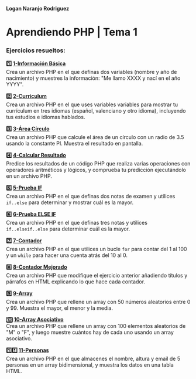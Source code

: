 **Logan Naranjo Rodriguez**  
# Aprendiendo PHP | Tema 1

### Ejercicios resueltos:
**1️⃣ [1-Información Básica](https://github.com/LoganNDE/Ejercicios-PHP/tree/main/1-Ejercicios/informacionB%C3%A1sica)**  
Crea un archivo PHP en el que definas dos variables (nombre y año de nacimiento) y muestres la información: "Me llamo XXXX y nací en el año YYYY".  

**2️⃣ [2-Curriculum](https://github.com/LoganNDE/Ejercicios-PHP/tree/main/1-Ejercicios/curriculum)**  
Crea un archivo PHP en el que uses variables variables para mostrar tu currículum en tres idiomas (español, valenciano y otro idioma), incluyendo tus estudios e idiomas hablados.  

**3️⃣ [3-Área Círculo](https://github.com/LoganNDE/Ejercicios-PHP/tree/main/1-Ejercicios/areaCirculo)**  
Crea un archivo PHP que calcule el área de un círculo con un radio de 3.5 usando la constante PI. Muestra el resultado en pantalla.  

**4️⃣ [4-Calcular Resultado](https://github.com/LoganNDE/Ejercicios-PHP/tree/main/1-Ejercicios/calcularResultado)**  
Predice los resultados de un código PHP que realiza varias operaciones con operadores aritméticos y lógicos, y comprueba tu predicción ejecutándolo en un archivo PHP.  

**5️⃣ [5-Prueba IF](https://github.com/LoganNDE/Ejercicios-PHP/tree/main/1-Ejercicios/pruebaIF)**  
Crea un archivo PHP en el que definas dos notas de examen y utilices `if..else` para determinar y mostrar cuál es la mayor.  

**6️⃣ [6-Prueba ELSE IF](https://github.com/LoganNDE/Ejercicios-PHP/tree/main/1-Ejercicios/pruebaELSE-IF)**  
Crea un archivo PHP en el que definas tres notas y utilices `if..elseif..else` para determinar cuál es la mayor.  

**7️⃣ [7-Contador](https://github.com/LoganNDE/Ejercicios-PHP/tree/main/1-Ejercicios/contador)**  
Crea un archivo PHP en el que utilices un bucle `for` para contar del 1 al 100 y un `while` para hacer una cuenta atrás del 10 al 0.  

**8️⃣ [8-Contador Mejorado](https://github.com/LoganNDE/Ejercicios-PHP/tree/main/1-Ejercicios/contadorMejorado)**  
Crea un archivo PHP que modifique el ejercicio anterior añadiendo títulos y párrafos en HTML explicando lo que hace cada contador.  

**9️⃣ [9-Array](https://github.com/LoganNDE/Ejercicios-PHP/tree/main/1-Ejercicios/array)**  
Crea un archivo PHP que rellene un array con 50 números aleatorios entre 0 y 99. Muestra el mayor, el menor y la media.  

**🔟 [10-Array Asociativo](https://github.com/LoganNDE/Ejercicios-PHP/tree/main/1-Ejercicios/arrayAsociativo)**  
Crea un archivo PHP que rellene un array con 100 elementos aleatorios de "M" o "F", y luego muestre cuántos hay de cada uno usando un array asociativo.  

**1️⃣1️⃣ [11-Personas](https://github.com/LoganNDE/Ejercicios-PHP/tree/main/1-Ejercicios/personas)**  
Crea un archivo PHP en el que almacenes el nombre, altura y email de 5 personas en un array bidimensional, y muestra los datos en una tabla HTML.
